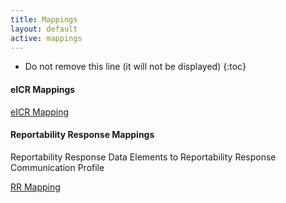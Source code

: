 ```yaml
---
title: Mappings
layout: default
active: mappings
---
```


<!-- TOC  the css styling for this is \pages\assets\css\project.css under 'markdown-toc'-->

* Do not remove this line (it will not be displayed)
{:toc}

<!-- end TOC -->

#### eICR Mappings

<a href="eICR-mapping.html">eICR Mapping</a>
  
#### Reportability Response Mappings

Reportability Response Data Elements to Reportability Response Communication Profile

<a href="rr-communication-map.html">RR Mapping</a>
  